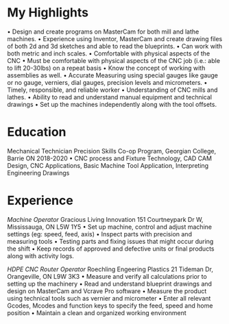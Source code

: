 # My Highlights
•	Design and create programs on MasterCam for both mill and lathe machines.
•	Experience using Inventor, MasterCam and create drawing files of both 2d and 3d sketches and able to read the blueprints. 
•	Can work with both metric and inch scales.
•	Comfortable with physical aspects of the CNC 
•	Must be comfortable with physical aspects of the CNC job (i.e.: able to lift 20-30lbs) on a repeat basis
•	Know the concept of working with assemblies as well. 
•	Accurate Measuring using special gauges like gauge or no gauge, verniers, dial gauges, precision levels and micrometers.
•	Timely, responsible, and reliable worker
•	Understanding of CNC mills and lathes. 
•	Ability to read and understand manual equipment and technical drawings 
•	Set up the machines independently along with the tool offsets. 
 
# Education
Mechanical Technician Precision Skills Co-op Program, Georgian College, Barrie ON		2018-2020
•	CNC process and Fixture Technology, CAD CAM Design, CNC Applications, Basic Machine Tool Application, Interpreting Engineering Drawings
 
# Experience

*Machine Operator*
Gracious Living Innovation
151 Courtneypark Dr W, Mississauga, ON L5W 1Y5
•	Set up machine, control and adjust machine settings (eg: speed, feed, axis)
•	Inspect parts with precision and measuring tools
•	Testing parts and fixing issues that might occur during the shift
•	Keep records of approved and defective units or final products along with activity logs.

*HDPE CNC Router Operator*
 Roechling Engeering Plastics
21 Tideman Dr, Orangeville, ON L9W 3K3
•	Measure and verify all calculations prior to setting up the machinery
•	Read and understand blueprint drawings and design on MasterCam and Vcrave Pro software
•	Measure the product using technical tools such as vernier and micrometer
•	Enter all relevant Gcodes,  Mcodes and function keys to specify the feed, speed and home position
•	Maintain a clean and organized working environment

